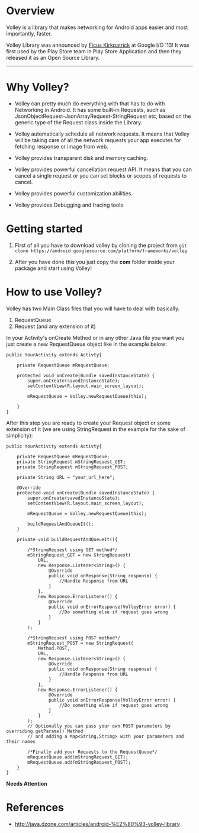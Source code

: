 # Overview

Volley is a library that makes networking for Android apps easier and most importantly, faster.

Volley Library was announced by [Ficus Kirkpatrick](https://plus.google.com/+FicusKirkpatrick) at Google I/O '13!
It was first used by the Play Store team in Play Store Application and then they released it as an Open Source Library.

***

# Why Volley?

* Volley can pretty much do everything with that has to do with Networking in Android.
It has some built-in Requests, such as JsonObjectRequest-JsonArrayRequest-StringRequest etc, based on the generic type of the Request<T> class inside the Library. 

* Volley automatically schedule all network requests. It means that Volley will be taking care of all the network requests your app executes for fetching response or image from web.

* Volley provides transparent disk and memory caching.

* Volley provides powerful cancellation request API. It means that you can cancel a single request or you can set blocks or scopes of requests to cancel.

* Volley provides powerful customization abilities.

* Volley provides Debugging and tracing tools

# Getting started

1. First of all you have to download volley by cloning the project from `git clone https://android.googlesource.com/platform/frameworks/volley`

2. After you have done this you just copy the **com** folder inside your package and start using Volley!

# How to use Volley?

Volley has two Main Class files that you will have to deal with basically.

1. RequestQueue
2. Request (and any extension of it)

In your Activity's onCreate Method or in any other Java file you want you just create a new RequestQueue object like in the example below:

```
public YourActivity extends Activty{

	private RequestQueue mRequestQueue;

	protected void onCreate(Bundle savedInstanceState) {
		super.onCreate(savedInstanceState);
		setContentView(R.layout.main_screen_layout);
		
		mRequestQueue = Volley.newRequestQueue(this);
		
	}
}
```

After this step you are ready to create your Request object or some extension of it (we are using StringRequest in the example for the sake of simplicity): 

``` 
public YourActivity extends Activty{

	private RequestQueue mRequestQueue;
	private StringRequest mStringRequest_GET;
	private StringRequest mStringRequest_POST;
	
	private String URL = "your_url_here";

	@Override
	protected void onCreate(Bundle savedInstanceState) {
		super.onCreate(savedInstanceState);
		setContentView(R.layout.main_screen_layout);
		
		mRequestQueue = Volley.newRequestQueue(this);
		
		buildRequestAndQueueIt();
	}
	
	private void buildRequestAndQueueIt(){
		
		/*StringRequest using GET method*/
		mStringRequest_GET = new StringRequest(
			URL, 
			new Response.Listener<String>() {
				@Override
				public void onResponse(String response) {
					//Handle Response from URL
				}
            }, 
			new Response.ErrorListener() {
				@Override
				public void onErrorResponse(VolleyError error) {
					//Do something else if request goes wrong
				}
			}
		);
		
		/*StringRequest using POST method*/
		mStringRequest_POST = new StringRequest(
			Method.POST,
			URL, 
			new Response.Listener<String>() {
				@Override
				public void onResponse(String response) {
					//Handle Response from URL
				}
            }, 
			new Response.ErrorListener() {
				@Override
				public void onErrorResponse(VolleyError error) {
					//Do something else if request goes wrong
				}
			}
		); 
		// Optionally you can pass your own POST parameters by overriding getParams() Method 
		// and adding a Map<String,String> with your parameters and their names
		
		/*Finally add your Requests to the RequestQueue*/
		mRequestQueue.add(mStringRequest_GET);
		mRequestQueue.add(mStringRequest_POST);
	}
}

```
**Needs Attention**

# References

* <http://java.dzone.com/articles/android-%E2%80%93-volley-library>